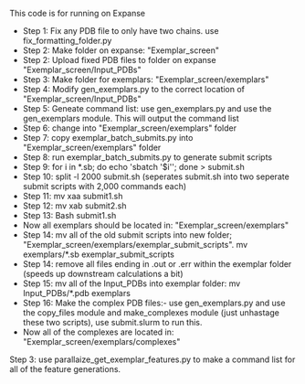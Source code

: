 This code is for running on Expanse

- Step 1: Fix any PDB file to only have two chains. use fix_formatting_folder.py
- Step 2: Make folder on expanse: "Exemplar_screen"
- Step 2: Upload fixed PDB files to folder on expanse "Exemplar_screen/Input_PDBs"
- Step 3: Make folder for exemplars: "Exemplar_screen/exemplars"
- Step 4: Modify gen_exemplars.py to the correct location of "Exemplar_screen/Input_PDBs"
- Step 5: Geneate command list: use gen_exemplars.py and use the gen_exemplars module. This will output the command list
- Step 6: change into "Exemplar_screen/exemplars" folder
- Step 7: copy exemplar_batch_submits.py into "Exemplar_screen/exemplars" folder
- Step 8: run exemplar_batch_submits.py to generate submit scripts
- Step 9: for i in *.sb; do echo 'sbatch '$i''; done > submit.sh
- Step 10: split -l 2000 submit.sh (seperates submit.sh into two seperate submit scripts with 2,000 commands each)
- Step 11: mv xaa submit1.sh
- Step 12: mv xab submit2.sh
- Step 13: Bash submit1.sh
- Now all exemplars should be located in: "Exemplar_screen/exemplars"
- Step 14: mv all of the old submit scripts into new folder; "Exemplar_screen/exemplars/exemplar_submit_scripts". mv exemplars/*.sb exemplar_submit_scripts
- Step 14: remove all files ending in .out or .err within the exemplar folder (speeds up downstream calculations a bit)
- Step 15: mv all of the Input_PDBs into exemplar folder: mv Input_PDBs/*.pdb exemplars
- Step 16:  Make the complex PDB files:- use gen_exemplars.py and use the copy_files module and make_complexes module (just unhastage these two scripts), use submit.slurm to run this.
- Now all of the complexes are located in: "Exemplar_screen/exemplars/complexes"

Step 3: use parallaize_get_exemplar_features.py to make a command list for all of the feature generations. 

